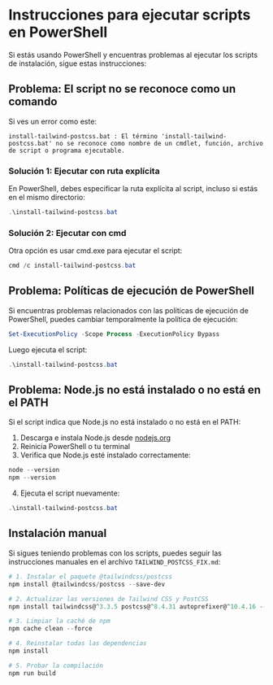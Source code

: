 # Instrucciones para ejecutar scripts en PowerShell

Si estás usando PowerShell y encuentras problemas al ejecutar los scripts de instalación, sigue estas instrucciones:

## Problema: El script no se reconoce como un comando

Si ves un error como este:

```
install-tailwind-postcss.bat : El término 'install-tailwind-postcss.bat' no se reconoce como nombre de un cmdlet, función, archivo de script o programa ejecutable.
```

### Solución 1: Ejecutar con ruta explícita

En PowerShell, debes especificar la ruta explícita al script, incluso si estás en el mismo directorio:

```powershell
.\install-tailwind-postcss.bat
```

### Solución 2: Ejecutar con cmd

Otra opción es usar cmd.exe para ejecutar el script:

```powershell
cmd /c install-tailwind-postcss.bat
```

## Problema: Políticas de ejecución de PowerShell

Si encuentras problemas relacionados con las políticas de ejecución de PowerShell, puedes cambiar temporalmente la política de ejecución:

```powershell
Set-ExecutionPolicy -Scope Process -ExecutionPolicy Bypass
```

Luego ejecuta el script:

```powershell
.\install-tailwind-postcss.bat
```

## Problema: Node.js no está instalado o no está en el PATH

Si el script indica que Node.js no está instalado o no está en el PATH:

1. Descarga e instala Node.js desde [nodejs.org](https://nodejs.org/)
2. Reinicia PowerShell o tu terminal
3. Verifica que Node.js esté instalado correctamente:

```powershell
node --version
npm --version
```

4. Ejecuta el script nuevamente:

```powershell
.\install-tailwind-postcss.bat
```

## Instalación manual

Si sigues teniendo problemas con los scripts, puedes seguir las instrucciones manuales en el archivo `TAILWIND_POSTCSS_FIX.md`:

```powershell
# 1. Instalar el paquete @tailwindcss/postcss
npm install @tailwindcss/postcss --save-dev

# 2. Actualizar las versiones de Tailwind CSS y PostCSS
npm install tailwindcss@^3.3.5 postcss@^8.4.31 autoprefixer@^10.4.16 --save-dev

# 3. Limpiar la caché de npm
npm cache clean --force

# 4. Reinstalar todas las dependencias
npm install

# 5. Probar la compilación
npm run build
```
